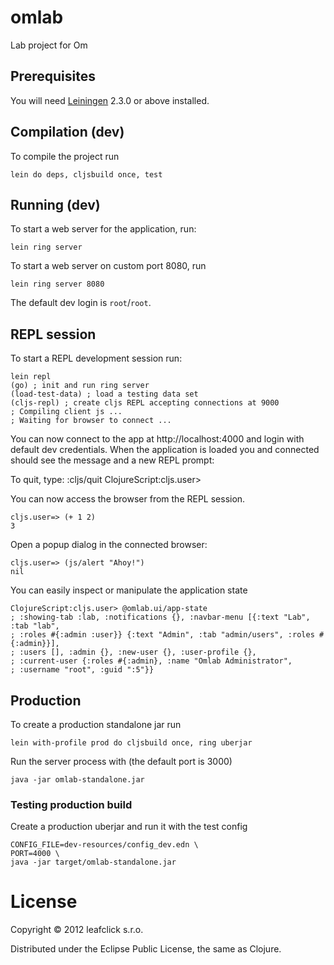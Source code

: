 omlab
=====

Lab project for Om

## Prerequisites

You will need [Leiningen][1] 2.3.0 or above installed.

[1]: https://github.com/technomancy/leiningen

## Compilation (dev)

To compile the project run

    lein do deps, cljsbuild once, test

## Running (dev)

To start a web server for the application, run:

    lein ring server

To start a web server on custom port 8080, run

    lein ring server 8080

The default dev login is `root`/`root`.

## REPL session

To start a REPL development session run:

	lein repl
	(go) ; init and run ring server
	(load-test-data) ; load a testing data set
	(cljs-repl)	; create cljs REPL accepting connections at 9000
    ; Compiling client js ...
    ; Waiting for browser to connect ...

You can now connect to the app at http://localhost:4000 and login
with default dev credentials. When the application is loaded you 
and connected should see the message and a new REPL prompt:

  To quit, type: :cljs/quit
  ClojureScript:cljs.user>

You can now access the browser from the REPL session.

    cljs.user=> (+ 1 2)
    3

Open a popup dialog in the connected browser:

    cljs.user=> (js/alert "Ahoy!")
    nil

You can easily inspect or manipulate the application state 

    ClojureScript:cljs.user> @omlab.ui/app-state
    ; :showing-tab :lab, :notifications {}, :navbar-menu [{:text "Lab", :tab "lab", 
    ; :roles #{:admin :user}} {:text "Admin", :tab "admin/users", :roles #{:admin}}],
    ; :users [], :admin {}, :new-user {}, :user-profile {}, 
    ; :current-user {:roles #{:admin}, :name "Omlab Administrator", 
    ; :username "root", :guid ":5"}}


## Production

To create a production standalone jar run

    lein with-profile prod do cljsbuild once, ring uberjar

Run the server process with (the default port is 3000)

    java -jar omlab-standalone.jar

### Testing production build

Create a production uberjar and run it with the test config 

    CONFIG_FILE=dev-resources/config_dev.edn \
    PORT=4000 \
    java -jar target/omlab-standalone.jar


License
=======
Copyright © 2012 leafclick s.r.o.

Distributed under the Eclipse Public License, the same as Clojure.
